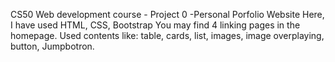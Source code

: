 CS50 Web development course - Project 0 -Personal Porfolio Website
Here, I have used HTML, CSS, Bootstrap
You may find 4 linking pages in the homepage. 
Used contents like: table, cards, list, images, image overplaying, button, Jumpbotron.
